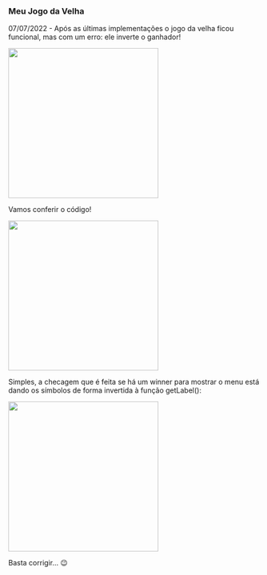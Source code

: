 ### Meu Jogo da Velha

07/07/2022 - Após as últimas implementações o jogo da velha ficou funcional, mas com um erro: ele inverte o ganhador!

<img src="https://user-images.githubusercontent.com/87048670/177809096-6ae10432-de32-49c2-bc0c-095e825c116d.png" width="300">

Vamos conferir o código!

<img src="https://user-images.githubusercontent.com/87048670/177809715-562fb3fe-886d-47d3-ac2c-68a420cd4556.png" width="300">

Simples, a checagem que é feita se há um winner para mostrar o menu está dando os símbolos de forma invertida à função getLabel():

<img src="https://user-images.githubusercontent.com/87048670/177810577-80266d78-c44c-4366-8d45-b26fca184f1d.png" width="300">

Basta corrigir... 😉